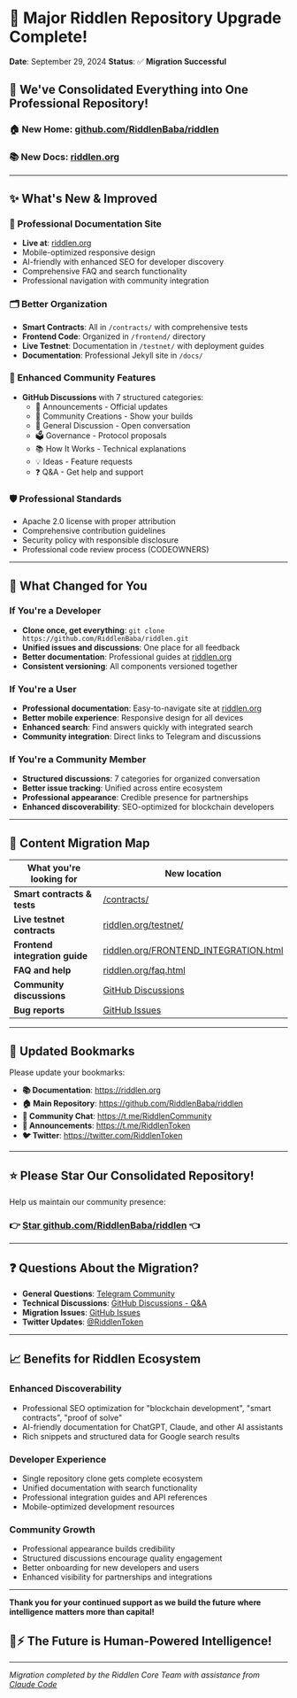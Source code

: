 # 🎉 Major Riddlen Repository Upgrade Complete!

**Date**: September 29, 2024
**Status**: ✅ **Migration Successful**

## 🚀 We've Consolidated Everything into One Professional Repository!

### **🏠 New Home**: [github.com/RiddlenBaba/riddlen](https://github.com/RiddlenBaba/riddlen)
### **📚 New Docs**: [riddlen.org](https://riddlen.org)

---

## ✨ **What's New & Improved**

### **🎯 Professional Documentation Site**
- **Live at**: [riddlen.org](https://riddlen.org)
- Mobile-optimized responsive design
- AI-friendly with enhanced SEO for developer discovery
- Comprehensive FAQ and search functionality
- Professional navigation with community integration

### **🗂️ Better Organization**
- **Smart Contracts**: All in `/contracts/` with comprehensive tests
- **Frontend Code**: Organized in `/frontend/` directory
- **Live Testnet**: Documentation in `/testnet/` with deployment guides
- **Documentation**: Professional Jekyll site in `/docs/`

### **💬 Enhanced Community Features**
- **GitHub Discussions** with 7 structured categories:
  - 📢 Announcements - Official updates
  - 🎨 Community Creations - Show your builds
  - 💬 General Discussion - Open conversation
  - 🗳️ Governance - Protocol proposals
  - 📚 How It Works - Technical explanations
  - 💡 Ideas - Feature requests
  - ❓ Q&A - Get help and support

### **🛡️ Professional Standards**
- Apache 2.0 license with proper attribution
- Comprehensive contribution guidelines
- Security policy with responsible disclosure
- Professional code review process (CODEOWNERS)

---

## 🔄 **What Changed for You**

### **If You're a Developer**
- **Clone once, get everything**: `git clone https://github.com/RiddlenBaba/riddlen.git`
- **Unified issues and discussions**: One place for all feedback
- **Better documentation**: Professional guides at [riddlen.org](https://riddlen.org)
- **Consistent versioning**: All components versioned together

### **If You're a User**
- **Professional documentation**: Easy-to-navigate site at [riddlen.org](https://riddlen.org)
- **Better mobile experience**: Responsive design for all devices
- **Enhanced search**: Find answers quickly with integrated search
- **Community integration**: Direct links to Telegram and discussions

### **If You're a Community Member**
- **Structured discussions**: 7 categories for organized conversation
- **Better issue tracking**: Unified across entire ecosystem
- **Professional appearance**: Credible presence for partnerships
- **Enhanced discoverability**: SEO-optimized for blockchain developers

---

## 📂 **Content Migration Map**

| What you're looking for | New location |
|-------------------------|--------------|
| **Smart contracts & tests** | [/contracts/](https://github.com/RiddlenBaba/riddlen/tree/main/contracts) |
| **Live testnet contracts** | [riddlen.org/testnet/](https://riddlen.org/testnet/TESTNET_DEPLOYMENT.html) |
| **Frontend integration guide** | [riddlen.org/FRONTEND_INTEGRATION.html](https://riddlen.org/FRONTEND_INTEGRATION.html) |
| **FAQ and help** | [riddlen.org/faq.html](https://riddlen.org/faq.html) |
| **Community discussions** | [GitHub Discussions](https://github.com/RiddlenBaba/riddlen/discussions) |
| **Bug reports** | [GitHub Issues](https://github.com/RiddlenBaba/riddlen/issues) |

---

## 🔗 **Updated Bookmarks**

Please update your bookmarks:

- **📚 Documentation**: https://riddlen.org
- **🏠 Main Repository**: https://github.com/RiddlenBaba/riddlen
- **💬 Community Chat**: https://t.me/RiddlenCommunity
- **📢 Announcements**: https://t.me/RiddlenToken
- **🐦 Twitter**: https://twitter.com/RiddlenToken

---

## ⭐ **Please Star Our Consolidated Repository!**

Help us maintain our community presence:

### **👉 [Star github.com/RiddlenBaba/riddlen](https://github.com/RiddlenBaba/riddlen) 👈**

---

## ❓ **Questions About the Migration?**

- **General Questions**: [Telegram Community](https://t.me/RiddlenCommunity)
- **Technical Discussions**: [GitHub Discussions - Q&A](https://github.com/RiddlenBaba/riddlen/discussions/categories/q-a)
- **Migration Issues**: [GitHub Issues](https://github.com/RiddlenBaba/riddlen/issues)
- **Twitter Updates**: [@RiddlenToken](https://twitter.com/RiddlenToken)

---

## 📈 **Benefits for Riddlen Ecosystem**

### **Enhanced Discoverability**
- Professional SEO optimization for "blockchain development", "smart contracts", "proof of solve"
- AI-friendly documentation for ChatGPT, Claude, and other AI assistants
- Rich snippets and structured data for Google search results

### **Developer Experience**
- Single repository clone gets complete ecosystem
- Unified documentation with search functionality
- Professional integration guides and API references
- Mobile-optimized development resources

### **Community Growth**
- Professional appearance builds credibility
- Structured discussions encourage quality engagement
- Better onboarding for new developers and users
- Enhanced visibility for partnerships and integrations

---

**Thank you for your continued support as we build the future where intelligence matters more than capital!**

## 🧠⚡ **The Future is Human-Powered Intelligence!**

---

*Migration completed by the Riddlen Core Team with assistance from [Claude Code](https://claude.com/claude-code)*